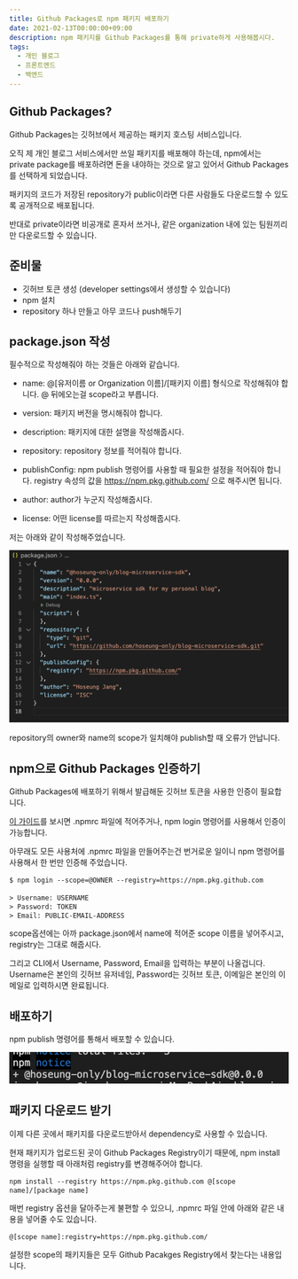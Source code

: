 ```yaml
---
title: Github Packages로 npm 패키지 배포하기
date: 2021-02-13T00:00:00+09:00
description: npm 패키지를 Github Packages를 통해 private하게 사용해봅시다.
tags:
  - 개인 블로그
  - 프론트엔드
  - 백엔드
---
```


## Github Packages?

Github Packages는 깃허브에서 제공하는 패키지 호스팅 서비스입니다.

오직 제 개인 블로그 서비스에서만 쓰일 패키지를 배포해야 하는데, npm에서는 private package를 배포하려면 돈을 내야하는 것으로 알고 있어서 Github Packages를 선택하게 되었습니다.

패키지의 코드가 저장된 repository가 public이라면 다른 사람들도 다운로드할 수 있도록 공개적으로 배포됩니다.

반대로 private이라면 비공개로 혼자서 쓰거나, 같은 organization 내에 있는 팀원끼리만 다운로드할 수 있습니다.

## 준비물

- 깃허브 토큰 생성 (developer settings에서 생성할 수 있습니다)
- npm 설치
- repository 하나 만들고 아무 코드나 push해두기

## package.json 작성

필수적으로 작성해줘야 하는 것들은 아래와 같습니다.

- name: @[유저이름 or Organization 이름]/[패키지 이름] 형식으로 작성해줘야 합니다. @ 뒤에오는걸 scope라고 부릅니다.

- version: 패키지 버전을 명시해줘야 합니다.

- description: 패키지에 대한 설명을 작성해줍시다.

- repository: repository 정보를 적어줘야 합니다.

- publishConfig: npm publish 명령어를 사용할 때 필요한 설정을 적어줘야 합니다. registry 속성의 값을 https://npm.pkg.github.com/ 으로 해주시면 됩니다.

- author: author가 누군지 작성해줍시다.

- license: 어떤 license를 따르는지 작성해줍시다.

저는 아래와 같이 작성해주었습니다.

![](./result-1.png)

repository의 owner와 name의 scope가 일치해야 publish할 때 오류가 안납니다.

## npm으로 Github Packages 인증하기

Github Packages에 배포하기 위해서 발급해둔 깃허브 토큰을 사용한 인증이 필요합니다.

[이 가이드](https://docs.github.com/en/packages/guides/configuring-npm-for-use-with-github-packages#authenticating-to-github-packages)를 보시면 .npmrc 파일에 적어주거나, npm login 명령어를 사용해서 인증이 가능합니다.

아무래도 모든 사용처에 .npmrc 파일을 만들어주는건 번거로운 일이니 npm 명령어를 사용해서 한 번만 인증해 주었습니다.

```
$ npm login --scope=@OWNER --registry=https://npm.pkg.github.com

> Username: USERNAME
> Password: TOKEN
> Email: PUBLIC-EMAIL-ADDRESS
```

scope옵션에는 아까 package.json에서 name에 적어준 scope 이름을 넣어주시고, registry는 그대로 해줍시다.

그리고 CLI에서 Username, Password, Email을 입력하는 부분이 나올겁니다. Username은 본인의 깃허브 유저네임, Password는 깃허브 토큰, 이메일은 본인의 이메일로 입력하시면 완료됩니다.

## 배포하기

npm publish 명령어를 통해서 배포할 수 있습니다.

![](./result-2.png)

## 패키지 다운로드 받기

이제 다른 곳에서 패키지를 다운로드받아서 dependency로 사용할 수 있습니다.

현재 패키지가 업로드된 곳이 Github Packages Registry이기 때문에, npm install 명령을 실행할 때 아래처럼 registry를 변경해주어야 합니다.

```
npm install --registry https://npm.pkg.github.com @[scope name]/[package name]
```

매번 registry 옵션을 달아주는게 불편할 수 있으니, .npmrc 파일 안에 아래와 같은 내용을 넣어줄 수도 있습니다.

```
@[scope name]:registry=https://npm.pkg.github.com/
```

설정한 scope의 패키지들은 모두 Github Pacakges Registry에서 찾는다는 내용입니다.
